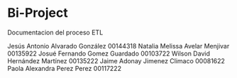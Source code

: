 # Bi-Project
Documentacion del proceso ETL


Jesús Antonio Alvarado González 00144318
Natalia Melissa Avelar Menjivar 00135922 
Josué Fernando Gomez Guardado 00103722
Wilson David Hernández Martínez 00135222
Jaime Adonay Jimenez Climaco 00081622
Paola Alexandra Perez Perez 00117222 

